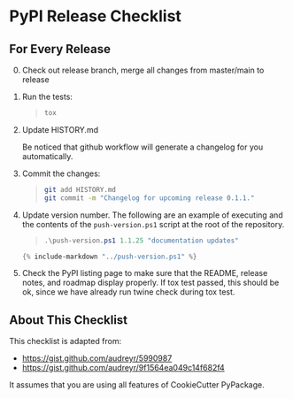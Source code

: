 # PyPI Release Checklist

## For Every Release

0. Check out release branch, merge all changes from master/main to release

1. Run the tests:

    > ``` bash
    > tox
    > ```

2. Update HISTORY.md

    Be noticed that github workflow will generate a changelog for you automatically.

3. Commit the changes:

    > ``` bash
    > git add HISTORY.md
    > git commit -m "Changelog for upcoming release 0.1.1."
    > ```

4. Update version number. The following are an example of executing and the contents of the `push-version.ps1` script at the root of the repository.

    > ``` powershell
    > .\push-version.ps1 1.1.25 "documentation updates"
    > ```

    ``` powershell
    {% include-markdown "../push-version.ps1" %}
    ```

5. Check the PyPI listing page to make sure that the README, release
    notes, and roadmap display properly. If tox test passed, this should be ok, since
    we have already run twine check during tox test.

## About This Checklist

This checklist is adapted from:

- <https://gist.github.com/audreyr/5990987>
- <https://gist.github.com/audreyr/9f1564ea049c14f682f4>

It assumes that you are using all features of CookieCutter PyPackage.
